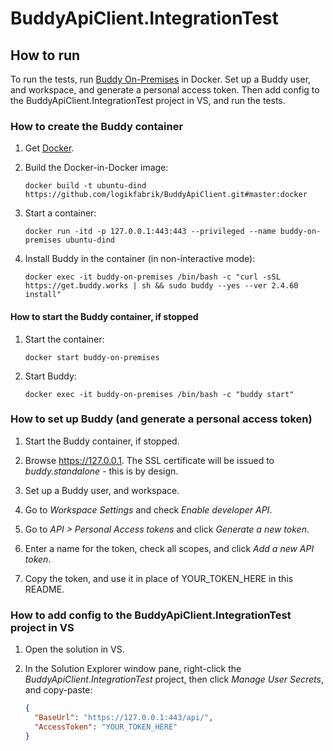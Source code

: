 # BuddyApiClient.IntegrationTest

## How to run

To run the tests, run [Buddy On-Premises](https://buddy.works/docs/on-premises) in Docker. Set up a Buddy user, and workspace, and generate a personal access token. Then add config to the BuddyApiClient.IntegrationTest project in VS, and run the tests.

### How to create the Buddy container

1. Get [Docker](https://docs.docker.com/get-docker).

2. Build the Docker-in-Docker image:

    ```
    docker build -t ubuntu-dind https://github.com/logikfabrik/BuddyApiClient.git#master:docker
    ```

3. Start a container:

    ```
    docker run -itd -p 127.0.0.1:443:443 --privileged --name buddy-on-premises ubuntu-dind
    ```

4. Install Buddy in the container (in non-interactive mode):

    ```
    docker exec -it buddy-on-premises /bin/bash -c "curl -sSL https://get.buddy.works | sh && sudo buddy --yes --ver 2.4.60 install"
    ```

#### How to start the Buddy container, if stopped

1. Start the container:

    ```
    docker start buddy-on-premises
    ```

2. Start Buddy:

    ```
    docker exec -it buddy-on-premises /bin/bash -c "buddy start"
    ```

### How to set up Buddy (and generate a personal access token)

1. Start the Buddy container, if stopped.

2. Browse https://127.0.0.1. The SSL certificate will be issued to *buddy.standalone* - this is by design.

3. Set up a Buddy user, and workspace.

4. Go to *Workspace Settings* and check *Enable developer API*.

5. Go to *API > Personal Access tokens* and click *Generate a new token*.

6. Enter a name for the token, check all scopes, and click *Add a new API token*.

7. Copy the token, and use it in place of YOUR_TOKEN_HERE in this README.

### How to add config to the BuddyApiClient.IntegrationTest project in VS

1. Open the solution in VS.

2. In the Solution Explorer window pane, right-click the *BuddyApiClient.IntegrationTest* project, then click *Manage User Secrets*, and copy-paste:

    ```json
    {
      "BaseUrl": "https://127.0.0.1:443/api/",
      "AccessToken": "YOUR_TOKEN_HERE"
    }
    ```